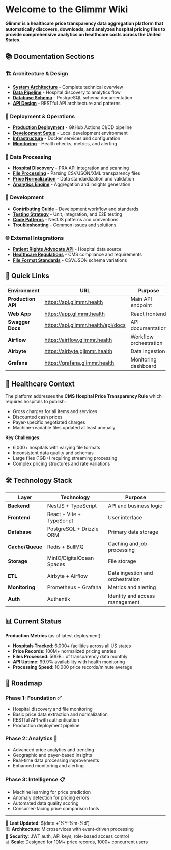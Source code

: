 # Welcome to the Glimmr Wiki

**Glimmr is a healthcare price transparency data aggregation platform that automatically discovers, downloads, and analyzes hospital pricing files to provide comprehensive analytics on healthcare costs across the United States.**

## 📚 Documentation Sections

### 🏗️ Architecture & Design
- **[System Architecture](./System-Architecture)** - Complete technical overview
- **[Data Pipeline](./Data-Pipeline)** - Hospital discovery to analytics flow
- **[Database Schema](./Database-Schema)** - PostgreSQL schema documentation
- **[API Design](./API-Design)** - RESTful API architecture and patterns

### 🚀 Deployment & Operations  
- **[Production Deployment](./Production-Deployment)** - GitHub Actions CI/CD pipeline
- **[Development Setup](./Development-Setup)** - Local development environment
- **[Infrastructure](./Infrastructure)** - Docker services and configuration
- **[Monitoring](./Monitoring)** - Health checks, metrics, and alerting

### 💾 Data Processing
- **[Hospital Discovery](./Hospital-Discovery)** - PRA API integration and scanning
- **[File Processing](./File-Processing)** - Parsing CSV/JSON/XML transparency files
- **[Price Normalization](./Price-Normalization)** - Data standardization and validation
- **[Analytics Engine](./Analytics-Engine)** - Aggregation and insights generation

### 🔧 Development
- **[Contributing Guide](./Contributing-Guide)** - Development workflow and standards
- **[Testing Strategy](./Testing-Strategy)** - Unit, integration, and E2E testing
- **[Code Patterns](./Code-Patterns)** - NestJS patterns and conventions
- **[Troubleshooting](./Troubleshooting)** - Common issues and solutions

### 🌐 External Integrations
- **[Patient Rights Advocate API](./PRA-API-Integration)** - Hospital data source
- **[Healthcare Regulations](./Healthcare-Regulations)** - CMS compliance and requirements
- **[File Format Standards](./File-Format-Standards)** - CSV/JSON schema variations

## 🎯 Quick Links

| Environment | URL | Purpose |
|-------------|-----|---------|
| **Production API** | https://api.glimmr.health | Main API endpoint |
| **Web App** | https://app.glimmr.health | React frontend |
| **Swagger Docs** | https://api.glimmr.health/api/docs | API documentation |
| **Airflow** | https://airflow.glimmr.health | Workflow orchestration |
| **Airbyte** | https://airbyte.glimmr.health | Data ingestion |
| **Grafana** | https://grafana.glimmr.health | Monitoring dashboard |

## 🏥 Healthcare Context

The platform addresses the **CMS Hospital Price Transparency Rule** which requires hospitals to publish:
- Gross charges for all items and services
- Discounted cash prices  
- Payer-specific negotiated charges
- Machine-readable files updated at least annually

**Key Challenges:**
- 6,000+ hospitals with varying file formats
- Inconsistent data quality and schemas
- Large files (1GB+) requiring streaming processing
- Complex pricing structures and rate variations

## 🛠️ Technology Stack

| Layer | Technology | Purpose |
|-------|------------|---------|
| **Backend** | NestJS + TypeScript | API and business logic |
| **Frontend** | React + Vite + TypeScript | User interface |
| **Database** | PostgreSQL + Drizzle ORM | Primary data storage |
| **Cache/Queue** | Redis + BullMQ | Caching and job processing |
| **Storage** | MinIO/DigitalOcean Spaces | File storage |
| **ETL** | Airbyte + Airflow | Data ingestion and orchestration |
| **Monitoring** | Prometheus + Grafana | Metrics and alerting |
| **Auth** | Authentik | Identity and access management |

## 📊 Current Status

**Production Metrics** (as of latest deployment):
- **Hospitals Tracked**: 6,000+ facilities across all US states
- **Price Records**: 100M+ normalized pricing entries
- **Files Processed**: 50GB+ of transparency data monthly
- **API Uptime**: 99.9% availability with health monitoring
- **Processing Speed**: 10,000 price records/minute average

## 🎯 Roadmap

### Phase 1: Foundation ✅
- Hospital discovery and file monitoring
- Basic price data extraction and normalization
- RESTful API with authentication
- Production deployment pipeline

### Phase 2: Analytics 🚧
- Advanced price analytics and trending
- Geographic and payer-based insights
- Real-time data processing improvements
- Enhanced monitoring and alerting

### Phase 3: Intelligence 📋
- Machine learning for price prediction
- Anomaly detection for pricing errors
- Automated data quality scoring
- Consumer-facing price comparison tools

---

📝 **Last Updated**: $(date +'%Y-%m-%d')  
🏗️ **Architecture**: Microservices with event-driven processing  
🔐 **Security**: JWT auth, API keys, role-based access control  
📊 **Scale**: Designed for 10M+ price records, 1000+ concurrent users